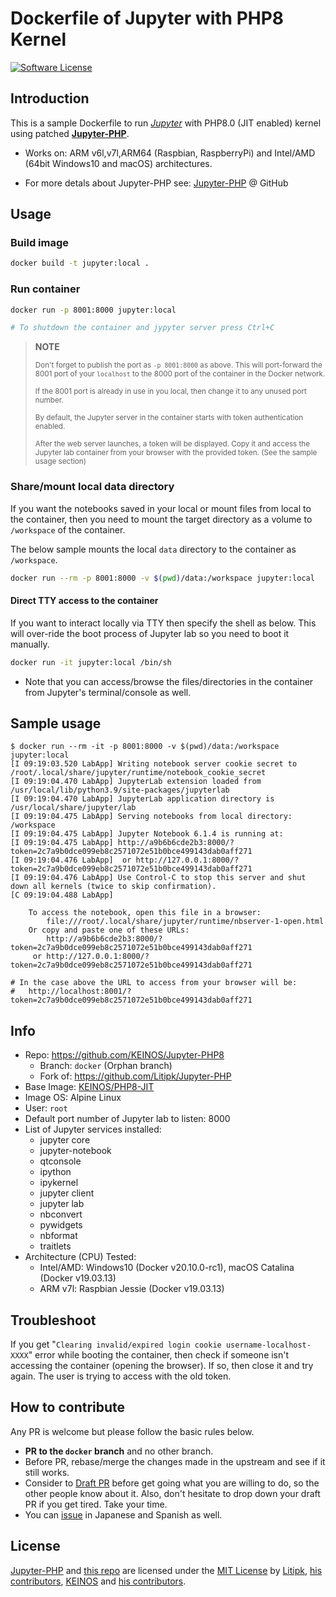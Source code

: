 <!-- markdownlint-disable MD033 -->

# Dockerfile of Jupyter with PHP8 Kernel

[![Software License](https://img.shields.io/badge/license-MIT-brightgreen.svg)](LICENSE)

## Introduction

This is a sample Dockerfile to run [*Jupyter*](http://jupyter.org) with PHP8.0 (JIT enabled) kernel using patched **[Jupyter-PHP](https://github.com/Litipk/Jupyter-PHP)**.

- Works on: ARM v6l,v7l,ARM64 (Raspbian, RaspberryPi) and Intel/AMD (64bit Windows10 and macOS) architectures.

- For more detals about Jupyter-PHP see: [Jupyter-PHP](https://github.com/Litipk/Jupyter-PHP) @ GitHub

## Usage

### Build image

```bash
docker build -t jupyter:local .
```

### Run container

```bash
docker run -p 8001:8000 jupyter:local

# To shutdown the container and jypyter server press Ctrl+C
```

> **NOTE**
>
> <sup>Don't forget to publish the port as `-p 8001:8000` as above. This will port-forward the 8001 port of your `localhost` to the 8000 port of the container in the Docker network.</sup>
>
> <sup>If the 8001 port is already in use in you local, then change it to any unused port number.</sup>
>
> <sup>By default, the Jupyter server in the container starts with token authentication enabled.</sup>
>
> <sup>After the web server launches, a token will be displayed. Copy it and access the Jupyter lab container from your browser with the provided token. (See the sample usage section)</sup>

### Share/mount local data directory

If you want the notebooks saved in your local or mount files from local to the container, then you need to mount the target directory as a volume to `/workspace` of the container.

The below sample mounts the local `data` directory to the container as `/workspace`.

```bash
docker run --rm -p 8001:8000 -v $(pwd)/data:/workspace jupyter:local
```

#### Direct TTY access to the container

If you want to interact locally via TTY then specify the shell as below. This will over-ride the boot process of Jupyter lab so you need to boot it manually.

```bash
docker run -it jupyter:local /bin/sh
```

- Note that you can access/browse the files/directories in the container from Jupyter's terminal/console as well.

## Sample usage

```shellsession
$ docker run --rm -it -p 8001:8000 -v $(pwd)/data:/workspace jupyter:local
[I 09:19:03.520 LabApp] Writing notebook server cookie secret to /root/.local/share/jupyter/runtime/notebook_cookie_secret
[I 09:19:04.470 LabApp] JupyterLab extension loaded from /usr/local/lib/python3.9/site-packages/jupyterlab
[I 09:19:04.470 LabApp] JupyterLab application directory is /usr/local/share/jupyter/lab
[I 09:19:04.475 LabApp] Serving notebooks from local directory: /workspace
[I 09:19:04.475 LabApp] Jupyter Notebook 6.1.4 is running at:
[I 09:19:04.475 LabApp] http://a9b6b6cde2b3:8000/?token=2c7a9b0dce099eb8c2571072e51b0bce499143dab0aff271
[I 09:19:04.476 LabApp]  or http://127.0.0.1:8000/?token=2c7a9b0dce099eb8c2571072e51b0bce499143dab0aff271
[I 09:19:04.476 LabApp] Use Control-C to stop this server and shut down all kernels (twice to skip confirmation).
[C 09:19:04.488 LabApp]

    To access the notebook, open this file in a browser:
        file:///root/.local/share/jupyter/runtime/nbserver-1-open.html
    Or copy and paste one of these URLs:
        http://a9b6b6cde2b3:8000/?token=2c7a9b0dce099eb8c2571072e51b0bce499143dab0aff271
     or http://127.0.0.1:8000/?token=2c7a9b0dce099eb8c2571072e51b0bce499143dab0aff271

# In the case above the URL to access from your browser will be:
#   http://localhost:8001/?token=2c7a9b0dce099eb8c2571072e51b0bce499143dab0aff271
```

## Info

- Repo: https://github.com/KEINOS/Jupyter-PHP8
  - Branch: `docker` (Orphan branch)
  - Fork of: https://github.com/Litipk/Jupyter-PHP
- Base Image: [KEINOS/PHP8-JIT](https://github.com/KEINOS/Dockerfile_of_PHP8-JIT)
- Image OS: Alpine Linux
- User: `root`
- Default port number of Jupyter lab to listen: 8000
- List of Jupyter services installed:
  - jupyter core
  - jupyter-notebook
  - qtconsole
  - ipython
  - ipykernel
  - jupyter client
  - jupyter lab
  - nbconvert
  - pywidgets
  - nbformat
  - traitlets
- Architecture (CPU) Tested:
  - Intel/AMD: Windows10 (Docker v20.10.0-rc1), macOS Catalina (Docker v19.03.13)
  - ARM v7l: Raspbian Jessie (Docker v19.03.13)

## Troubleshoot

If you get "`Clearing invalid/expired login cookie username-localhost-XXXX`" error while booting the container, then check if someone isn't accessing the container (opening the browser). If so, then close it and try again. The user is trying to access with the old token.

## How to contribute

Any PR is welcome but please follow the basic rules below.

- **PR to the `docker` branch** and no other branch.
- Before PR, rebase/merge the changes made in the upstream and see if it still works.
- Consider to [Draft PR](https://github.blog/2019-02-14-introducing-draft-pull-requests/) before get going what you are willing to do, so the other people know about it. Also, don't hesitate to drop down your draft PR if you get tired. Take your time.
- You can [issue](https://github.com/KEINOS/Jupyter-PHP8/issues) in Japanese and Spanish as well.

## License

[Jupyter-PHP](https://github.com/Litipk/Jupyter-PHP) and [this repo](https://github.com/KEINOS/Jupyter-PHP8) are licensed under the [MIT License](https://github.com/KEINOS/Jupyter-PHP8/blob/master/LICENSE) by [Litipk](https://github.com/Litipk), [his contributors](https://github.com/Litipk/Jupyter-PHP/graphs/contributors), [KEINOS](https://github.com/KEINOS) and [his contributors](https://github.com/KEINOS/Jupyter-PHP8/graphs/contributors).
